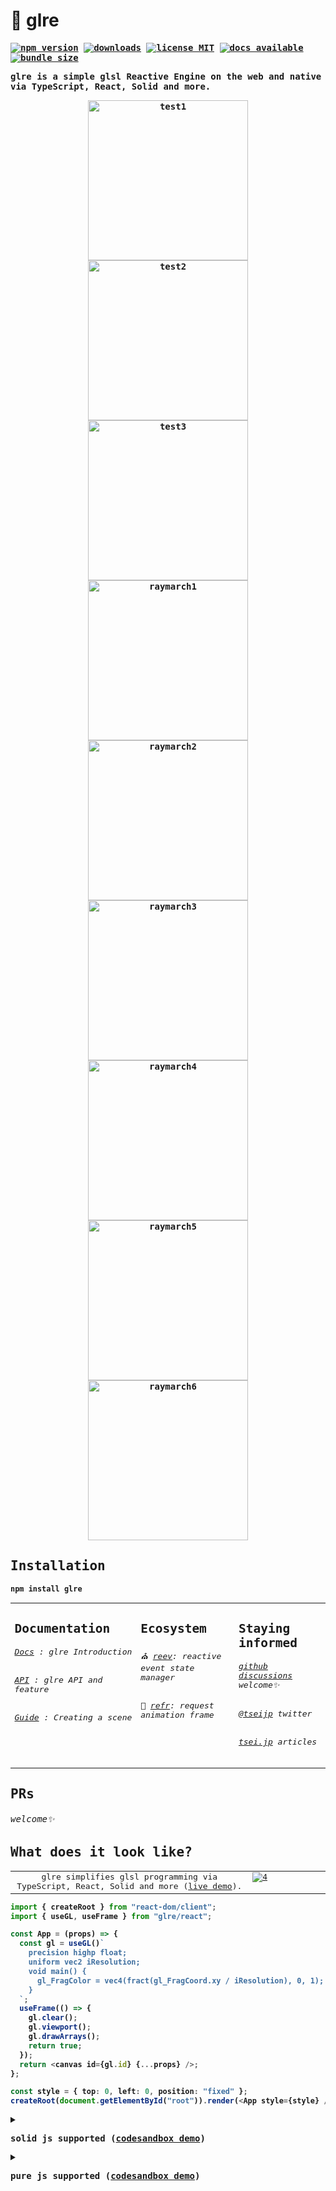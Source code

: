 # 🌇 glre

<strong>
<samp>

<p align="center">

[![ npm version ](
    https://img.shields.io/npm/v/glre?style=flat&colorA=000&colorB=000)](
    https://www.npmjs.com/package/glre)
[![ downloads ](
    https://img.shields.io/npm/dm/glre.svg?style=flat&colorA=000&colorB=000)](
    https://www.npmtrends.com/glre)
[![ license MIT ](
    https://img.shields.io/npm/l/glre?style=flat&colorA=000&colorB=000)](
    https://github.com/tseijp/glre)
[![ docs available ](
    https://img.shields.io/badge/docs-available-000.svg?style=flat&colorA=000)](
    https://glre.tsei.jp/>)
[![ bundle size ](
    https://img.shields.io/bundlephobia/minzip/glre?style=flat&colorA=000&colorB=000)](
    https://bundlephobia.com/package/glre@latest)

glre is a simple glsl Reactive Engine on the web and native via TypeScript, React, Solid and more.

</p>
<p align="center" valign="top">
  <a href="https://codesandbox.io/s/glre-test1-skyl9p">
    <img alt="test1" width="256" src="https://user-images.githubusercontent.com/40712342/212297558-15a1e721-55d6-4b6f-aab4-9f5d7cede2cb.gif"></img>
  </a>
  <a href="https://codesandbox.io/s/glre-test2-c1syho">
    <img alt="test2" width="256" src="https://user-images.githubusercontent.com/40712342/212297576-e12cef1b-b0e0-40cb-ac0f-7fb387ae6da8.gif"></img>
  </a>
  <a href="https://codesandbox.io/s/glre-test3-ntlk3l">
    <img alt="test3" width="256" src="https://user-images.githubusercontent.com/40712342/212297587-0227d536-5cef-447a-be3e-4c93dad002a2.gif"></img>
  </a>
  <a href="https://codesandbox.io/s/glre-raymarch-test-q8pyxv" target="_blank" rel="noopener">
    <img alt="raymarch1" width="256" src="https://user-images.githubusercontent.com/40712342/215024903-90f25934-1018-4f2a-81e6-f16e5c64c378.gif"></img>
  </a>
  <a href="https://codesandbox.io/s/glre-raymarch-test2-fcds29" target="_blank" rel="noopener">
    <img alt="raymarch2" width="256" src="https://user-images.githubusercontent.com/40712342/215024942-27766b2b-7b85-4725-bb3d-865bf137ea29.gif"></img>
  </a>
  <a href="https://codesandbox.io/s/glre-raymarch-test3-nx6ggi" target="_blank" rel="noopener">
    <img alt="raymarch3" width="256" src="https://user-images.githubusercontent.com/40712342/215025052-c2fa46e5-5e0e-4de8-baee-869ca6135a61.gif"></img>
  </a>
  <a href="https://codesandbox.io/s/glre-raymarch-test4-cy1wpp" target="_blank" rel="noopener">
    <img alt="raymarch4" width="256" src="https://user-images.githubusercontent.com/40712342/215025289-132b4213-aabc-48f2-bbe3-05764a8dae42.gif"></img>
  </a>
  <a href="https://codesandbox.io/s/glre-raymarch-test5-19v0g7" target="_blank" rel="noopener">
    <img alt="raymarch5" width="256" src="https://user-images.githubusercontent.com/40712342/215025456-8ab75328-ca7a-41f6-b5fe-98dd58410b38.gif"></img>
  </a>
  <a href="https://codesandbox.io/s/glre-raymarch-test6-jew0it" target="_blank" rel="noopener">
    <img alt="raymarch6" width="256" src="https://user-images.githubusercontent.com/40712342/215025517-343fdfbf-af54-497c-a759-267acc450366.gif"></img>
  </a>
</p>

## Installation

```ruby
npm install glre
```

<table>
<td width="1000px" valign="top">

## Documentation

###### [Docs][docs] : glre Introduction

###### [API][api] : glre API and feature

###### [Guide][guide] : Creating a scene

[docs]: https://glre.tsei.jp/docs
[api]: https://glre.tsei.jp/api
[guide]: https://glre.tsei.jp/guide

</td>
<td width="1000px" valign="top">

## Ecosystem

###### ⛪️ [reev][reev]: reactive event state manager

###### 🌃 [refr][refr]: request animation frame

[reev]: https://github.com/tseijp/reev
[refr]: https://github.com/tseijp/refr

</td>
<td width="1000px" valign="top">

## Staying informed

###### [github discussions][github] welcome✨

###### [@tseijp][twitter] twitter

###### [tsei.jp][articles] articles

[github]: https://github.com/tseijp/glre/discussions
[twitter]: https://twitter.com/tseijp
[articles]: https://tsei.jp/articles

</td>
</table>

## PRs

###### welcome✨

## What does it look like?

<table>
  <tr>
    <td width="7500px" align="center" valign="center">
      glre simplifies glsl programming via TypeScript, React, Solid and more (<a href="https://codesandbox.io/s/glre-basic-demo-ppzo3d">live demo</a>).
    </td>
    <td width="2500px" valign="top">
      <a href="https://codesandbox.io/s/glre-basic-demo-ppzo3d">
        <img alt="4" src="https://i.imgur.com/Lb3h9fs.jpg"></img>
      </a>
    </td>
  </tr>
</table>

```ts
import { createRoot } from "react-dom/client";
import { useGL, useFrame } from "glre/react";

const App = (props) => {
  const gl = useGL()`
    precision highp float;
    uniform vec2 iResolution;
    void main() {
      gl_FragColor = vec4(fract(gl_FragCoord.xy / iResolution), 0, 1);
    }
  `;
  useFrame(() => {
    gl.clear();
    gl.viewport();
    gl.drawArrays();
    return true;
  });
  return <canvas id={gl.id} {...props} />;
};

const style = { top: 0, left: 0, position: "fixed" };
createRoot(document.getElementById("root")).render(<App style={style} />);
```

<details>
<summary>

solid js supported ([codesandbox demo](https://codesandbox.io/s/glre-basic-demo2-m1h6cr))

</summary>

```html
<html>
  <body>
    <script type="module">
      import html from "https://cdn.skypack.dev/solid-js/html";
      import { gl } from "https://cdn.skypack.dev/glre@latest";
      import { render } from "https://cdn.skypack.dev/solid-js/web";
      import { onCleanup, onMount } from "https://cdn.skypack.dev/solid-js";

      function createGL(config, _gl) {
        const self = _gl || (gl.default = gl(config));
        onMount(() => self.mount());
        onCleanup(() => self.clean());
        return self;
      }

      function onFrame(fun, self) {
        if (!self) self = gl.default;
        onMount(() => self.setFrame(fun));
      }

      const App = () => {
        const gl = createGL()`
          precision highp float;
          uniform vec2 iResolution;
          void main() {
            gl_FragColor = vec4(fract(gl_FragCoord.xy / iResolution), 0, 1);
          }
        `;
        onFrame(() => {
          gl.clear();
          gl.viewport();
          gl.drawArrays();
          return true;
        });
        return html`<canvas id=${gl.id} />`;
      };

      render(App, document.body);
    </script>
  </body>
</html>
```

</details>
<details>
<summary>

pure js supported ([codesandbox demo](https://codesandbox.io/s/glre-basic-demo3-3bhr3y))

</summary>

```html
<!DOCTYPE html>
<html>
  <body>
    <script type="module">
      import createGL from "https://cdn.skypack.dev/glre@latest"
      const gl = createGL`
        precision highp float;
        uniform vec2 iResolution;
        void main() {
          gl_FragColor = vec4(fract(gl_FragCoord.xy / iResolution), 0, 1);
        }
      `;

      gl.setFrame(() => {
        gl.clear();
        gl.viewport();
        gl.drawArrays();
        return true;
      });

      const style = { top: 0, left: 0, position: "fixed" };
      const canvas = document.createElement("canvas");
      Object.assign(canvas, { id: gl.id });
      Object.assign(canvas.style, style);
      document.body.append(canvas);
      window.addEventListener("DOMContentLoaded", gl.mount);
    </script>
  </body>
</html>
```

</details>
</samp>
</strong>
